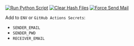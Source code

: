 [![Run Python Script](https://github.com/hexros-dev/check-livestreams/actions/workflows/python_script.yml/badge.svg?branch=master)](https://github.com/hexros-dev/check-livestreams/actions/workflows/python_script.yml)
[![Clear Hash Files](https://github.com/hexros-dev/check-livestreams/actions/workflows/reset.yml/badge.svg?branch=master)](https://github.com/hexros-dev/check-livestreams/actions/workflows/reset.yml)
[![Force Send Mail](https://github.com/hexros-dev/check-livestreams/actions/workflows/force_send_mail.yml/badge.svg)](https://github.com/hexros-dev/check-livestreams/actions/workflows/force_send_mail.yml)

Add to `ENV` or `GitHub Actions Secrets`:
  - `SENDER_EMAIL`
  - `SENDER_PWD`
  - `RECEIVER_EMAIL`
